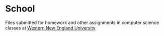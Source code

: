 # School
Files submitted for homework and other assignments in computer science classes at [Western New England University](https://www1.wne.edu/academics/undergraduate/computer-science.cfm)
